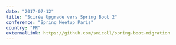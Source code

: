```yaml
---
date: "2017-07-12"
title: "Soirée Upgrade vers Spring Boot 2"
conference: "Spring Meetup Paris"
country: "FR"
externalLink: https://github.com/snicoll/spring-boot-migration
---
```


